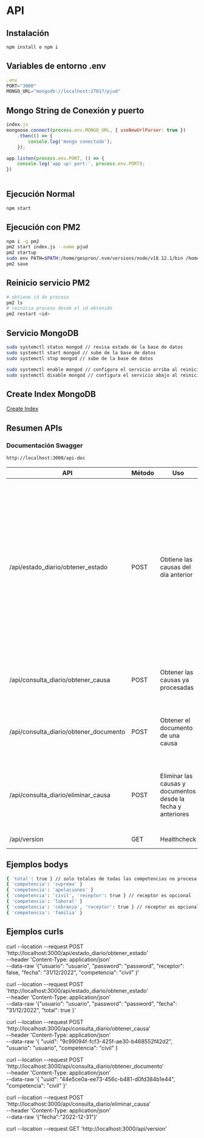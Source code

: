 # API

## Instalación

```bash
npm install o npm i
```

## Variables de entorno .env

```javascript
.env
PORT="3000"
MONGO_URL="mongodb://localhost:27017/pjud"
```

## Mongo String de Conexión y puerto

```javascript
index.js
mongoose.connect(process.env.MONGO_URL, { useNewUrlParser: true })
    .then(() => {
        console.log('mongo conectado');
    });

app.listen(process.env.PORT, () => {
    console.log('app up! port:', process.env.PORT);
})
    
```

## Ejecución Normal

```bash
npm start 
```

## Ejecución con PM2
```bash
npm i -g pm2
pm2 start index.js --name pjud
pm2 startup
sudo env PATH=$PATH:/home/gespron/.nvm/versions/node/v18.12.1/bin /home/gespron/.nvm/versions/node/v18.12.1/lib/node_modules/pm2/bin/pm2 startup systemd -u gespron --hp /home/gespron
pm2 save
```

## Reinicio servicio PM2
```bash
# obtiene id de proceso
pm2 ls 
# reinicia proceso desde el id obtenido
pm2 restart <id>
```

## Servicio MongoDB
```bash
sudo systemctl status mongod // revisa estado de la base de datos
sudo systemctl start mongod // sube de la base de datos
sudo systemctl stop mongod // sube de la base de datos

sudo systemctl enable mongod // configura el servicio arriba al reiniciar la maquina
sudo systemctl disable mongod // configura el servicio abajo al reiniciar la maquina
```

## Create Index MongoDB

[Create Index](../main/scripts/indexes.db)

## Resumen APIs

### Documentación Swagger 
```bash
http://localhost:3000/api-doc

```

| API | Método  | Uso | Parámetros | 
| ------------- | ------------- | ------------- | ------------- | 
| /api/estado_diario/obtener_estado | POST | Obtiene las causas del día anterior | usuario: usuario PJUD, password: clave PJUD, receptor: true (opcional), fecha: dd/mm/yyyy fecha consulta estado diario ej: "31/12/2022" (opcional), competencia ej: "civil" (es opcional, si es total true), total ej: true (es opcional, si no es true es obligatorio competencia) |
| /api/consulta_diario/obtener_causa | POST  | Obtener las causas ya procesadas  | usuario: id usuario, uuid: uuid del documento, competencia ej: "civil" |'
| /api/consulta_diario/obtener_documento | POST  | Obtener el documento de una causa | uuid: id de documento obtenido de los metodos anteriores, competencia ej: "civil" |
| /api/consulta_diario/eliminar_causa | POST  | Eliminar las causas y documentos desde la fecha y anteriores | fecha: desde la eliminación de causas y documentos desde fecha y anteriores yyyy-mm-dd, competencia ej: "civil" |
|/api/version | GET | Healthcheck | sin parametros |

## Ejemplos bodys
```bash
{ 'total': true } // solo totales de todas las competencias no procesa nada, competencia no es obligatorio
{ 'competencia': 'suprema' }
{ 'competencia': 'apelaciones' }
{ 'competencia': 'civil', 'receptor': true } // receptor es opcional
{ 'competencia': 'laboral' }
{ 'competencia': 'cobranza', 'receptor': true } // receptor es opcional
{ 'competencia': 'familia' }
```

## Ejemplos curls

curl --location --request POST 'http://localhost:3000/api/estado_diario/obtener_estado' \
--header 'Content-Type: application/json' \
--data-raw '{"usuario": "usuario", "password": "password", "receptor": false, "fecha": "31/12/2022", "competencia": "civil" }'

curl --location --request POST 'http://localhost:3000/api/estado_diario/obtener_estado' \
--header 'Content-Type: application/json' \
--data-raw '{"usuario": "usuario", "password": "password", "fecha": "31/12/2022", "total": true }'

 curl --location --request POST 'http://localhost:3000/api/consulta_diario/obtener_causa' \
--header 'Content-Type: application/json' \
--data-raw '{ "uuid": "9c99094f-fcf3-425f-ae30-b468552f42d2", "usuario": "usuario", "competencia": "civil" }

curl --location --request POST 'http://localhost:3000/api/consulta_diario/obtener_documento' \
--header 'Content-Type: application/json' \
--data-raw '{
    "uuid": "44e5ce0a-ee73-456c-b481-d0fd384b1e44", "competencia": "civil"
}'

curl --location --request POST 'http://localhost:3000/api/consulta_diario/eliminar_causa' \
--header 'Content-Type: application/json' \
--data-raw '{"fecha":"2022-12-31"}'

curl --location --request GET 'http://localhost:3000/api/version'
